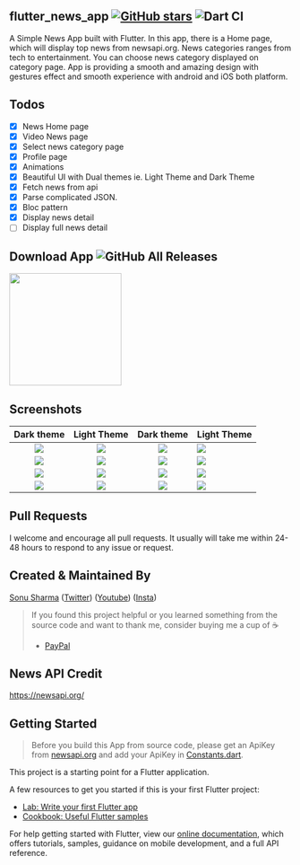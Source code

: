 ## flutter_news_app  [![GitHub stars](https://img.shields.io/github/stars/Thealphamerc/flutter_news_app?style=social)](https://github.com/login?return_to=%2FTheAlphamerc%flutter_SoftUI_watchApp) ![Dart CI](https://github.com/TheAlphamerc/flutter_news_app/workflows/Dart%20CI/badge.svg)

A Simple News App built with Flutter. In this app, there is a Home page, which will display top news from newsapi.org. News categories ranges from tech to entertainment. You can choose news category displayed on category page. App is providing a smooth and amazing design with gestures effect and smooth experience with android and iOS both platform.


 ## Todos

- [x] News Home page
- [x] Video News page
- [x] Select news category page
- [x] Profile page
- [x] Animations
- [x] Beautiful UI with Dual themes ie. Light Theme and Dark Theme
- [x] Fetch news from api
- [x] Parse complicated JSON.
- [x] Bloc pattern
- [x] Display news detail
- [ ] Display full news detail

## Download App ![GitHub All Releases](https://img.shields.io/github/downloads/Thealphamerc/flutter_news_app/total?color=green)
<a href="https://github.com/TheAlphamerc/flutter_news_app/releases/download/v1.0.0/app-release.apk"><img src="https://playerzon.com/asset/download.png" width="200"></img></a>

## Screenshots

Dark theme               |  Light Theme               | Dark theme               |  Light Theme
:-------------------------:|:-------------------------:|:-------------------------:|:-------------------------
![](https://github.com/TheAlphamerc/flutter_news_app/blob/master/screenshots/dark_1.jpg?raw=true)|![](https://github.com/TheAlphamerc/flutter_news_app/blob/master/screenshots/light_1.jpg?raw=true)|![](https://github.com/TheAlphamerc/flutter_news_app/blob/master/screenshots/dark_2.jpg?raw=true)|![](https://github.com/TheAlphamerc/flutter_news_app/blob/master/screenshots/light_2.jpg?raw=true)
![](https://github.com/TheAlphamerc/flutter_news_app/blob/master/screenshots/dark_category.jpg?raw=true)|![](https://github.com/TheAlphamerc/flutter_news_app/blob/master/screenshots/light_category.jpg?raw=true)|![](https://github.com/TheAlphamerc/flutter_news_app/blob/master/screenshots/dark_profile.jpg?raw=true)|![](https://github.com/TheAlphamerc/flutter_news_app/blob/master/screenshots/light_profile.jpg?raw=true)
![](https://github.com/TheAlphamerc/flutter_news_app/blob/master/screenshots/dark_3.jpg?raw=true)|![](https://github.com/TheAlphamerc/flutter_news_app/blob/master/screenshots/light_3.jpg?raw=true)|![](https://github.com/TheAlphamerc/flutter_news_app/blob/master/screenshots/dark_4.jpg?raw=true)|![](https://github.com/TheAlphamerc/flutter_news_app/blob/master/screenshots/light_4.jpg?raw=true)
![](https://github.com/TheAlphamerc/flutter_news_app/blob/master/screenshots/dark_5.jpg?raw=true)|![](https://github.com/TheAlphamerc/flutter_news_app/blob/master/screenshots/light_5.jpg?raw=true)|![](https://github.com/TheAlphamerc/flutter_news_app/blob/master/screenshots/dark_6.jpg?raw=true)|![](https://github.com/TheAlphamerc/flutter_news_app/blob/master/screenshots/light_6.jpg?raw=true)


## Pull Requests

I welcome and encourage all pull requests. It usually will take me within 24-48 hours to respond to any issue or request.

## Created & Maintained By

[Sonu Sharma](https://github.com/TheAlphamerc) ([Twitter](https://www.twitter.com/TheAlphamerc)) ([Youtube](https://www.youtube.com/user/sonusharma045sonu/))
([Insta](https://www.instagram.com/_sonu_sharma__))

> If you found this project helpful or you learned something from the source code and want to thank me, consider buying me a cup of :coffee:
>
> * [PayPal](https://www.paypal.me/TheAlphamerc/)

## News API Credit
https://newsapi.org/

## Getting Started
> Before you build this App from source code, please get an ApiKey from [newsapi.org](https://newsapi.org)
and add your ApiKey in [Constants.dart](https://github.com/TheAlphamerc/flutter_news_app/blob/aad3f409e6f0ba7aeb7e5a823a942c697341c134/lib/src/helpers/constants.dart#L2). 

This project is a starting point for a Flutter application.

A few resources to get you started if this is your first Flutter project:

- [Lab: Write your first Flutter app](https://flutter.dev/docs/get-started/codelab)
- [Cookbook: Useful Flutter samples](https://flutter.dev/docs/cookbook)

For help getting started with Flutter, view our
[online documentation](https://flutter.dev/docs), which offers tutorials,
samples, guidance on mobile development, and a full API reference.




